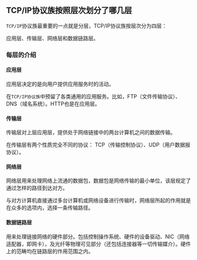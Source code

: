 ## TCP/IP协议族按照层次划分了哪几层

`TCP/IP`协议族最重要的一点就是分层，TCP/IP协议族按层次分为四层：

应用层、传输层、网络层和数据链路层。

### 每层的介绍

#### 应用层

应用层决定的是向用户提供应用服务时的活动。

在`TCP/IP协议族`中预留了各类通用的应用服务。比如，FTP（文件传输协议）、DNS（域名系统）。HTTP也是在应用层。

#### 传输层

传输层对上层应用层，提供处于网络链接中的两台计算机之间的数据传输。

在传输层有两个性质完全不同的协议： TCP（传输控制协议）、UDP（用户数据报协议）。

#### 网络层

网络层用来处理网络上流通的数据包，数据包是网络传输的最小单位，该层规定了通过怎样的路径到达对方。

与对方计算机直接通过多台计算机或网络设备进行传输时，网络层所起的作用就是在众多的选项内，选择一条传输路径。

#### 数据链路层

用来处理链接网络的硬件部分。包括控制操作系统、硬件的设备驱动、NIC（网络适配器，即网卡），及光纤等物理可见部分（还包括连接器等一切传输媒介）。硬件上的范畴均在链路层的作用范围之内。